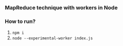 ### MapReduce technique with workers in Node

### How to run?
1. `npm i`
2. `node --experimental-worker index.js`
